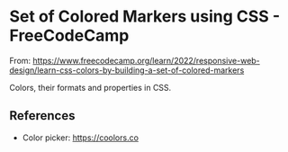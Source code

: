# Set of Colored Markers using CSS - FreeCodeCamp

From: https://www.freecodecamp.org/learn/2022/responsive-web-design/learn-css-colors-by-building-a-set-of-colored-markers

Colors, their formats and properties in CSS.

## References

- Color picker: https://coolors.co
